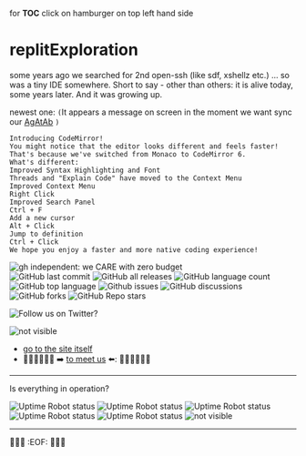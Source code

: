 for **TOC** click on hamburger on top left hand side

# replitExploration
some years ago we searched for 2nd open-ssh (like sdf, xshellz etc.) ... so was a tiny IDE somewhere. Short to say  - other than others: it is alive today, some years later. And it was growing up.

newest one:
`(`It appears a message on screen in the moment we want sync our [AgAtAb](https://github.com/pflegende/agatab) `)`

```
Introducing CodeMirror!
You might notice that the editor looks different and feels faster! That's because we've switched from Monaco to CodeMirror 6.
What's different:
Improved Syntax Highlighting and Font
Threads and "Explain Code" have moved to the Context Menu
Improved Context Menu
Right Click
Improved Search Panel
Ctrl + F
Add a new cursor
Alt + Click
Jump to definition
Ctrl + Click
We hope you enjoy a faster and more native coding experience!

```
![gh independent: we CARE with zero budget](https://img.shields.io/static/v1?label=weCARE&message=with_zero_budget&color=lightgrey)<br>
![GitHub last commit](https://img.shields.io/github/last-commit/pflegende/replitExploration?color=grey)
![GitHub all releases](https://img.shields.io/github/downloads/pflegende/replitExploration/total)
![GitHub language count](https://img.shields.io/github/languages/count/pflegende/replitExploration)
![GitHub top language](https://img.shields.io/github/languages/top/pflegende/replitExploration?color=yellow)
![Github issues](https://img.shields.io/github/issues/pflegende/replitExploration)
![GitHub discussions](https://img.shields.io/github/discussions/pflegende/replitExploration?color=yellow)
![GitHub forks](https://img.shields.io/github/forks/pflegende/replitExploration?style=social)
![GitHub Repo stars](https://img.shields.io/github/stars/pflegende/replitExploration?style=social)


![Follow us on Twitter?](https://img.shields.io/twitter/follow/pflegedissens?label=Follow&amp;style=social)

![_not visible_](https://img.shields.io/website?down_color=red&down_message=sorry_down_call_us&label=Website%20Pflegende%20&up_color=green&up_message=up&url=https%3A%2F%2Fdemenzpflaster.joomla.com)  
* [go to the site itself](https://demenzpflaster.joomla.com)  
* 🧑‍🦽👨‍🦳👩‍🦳 ➡️ [to meet us](https://linktr.ee/pflegende) ⬅️: 🧑‍🦽👨‍🦳👩‍🦳 

---
Is everything in operation?

![Uptime Robot status](https://img.shields.io/uptimerobot/status/m790129794-6d88280073c87ef883c7bd36?label=DP_WP)
![Uptime Robot status](https://img.shields.io/uptimerobot/status/m790130194-21af5e9a1aa0d99994111d1e?label=scotch)
![Uptime Robot status](https://img.shields.io/uptimerobot/status/m790130241-dc96a8abd23bf4f3b4ea8d51?label=ether)
![Uptime Robot status](https://img.shields.io/uptimerobot/status/m790130295-6aafb2b5815657c62fb1af37?label=bmk)
![Uptime Robot status](https://img.shields.io/uptimerobot/status/m790130965-192d351d97c75b777fe68ebd?label=alparis)
![_not visible_](https://img.shields.io/website?down_color=red&down_message=sorry_down_call_us&label=Website%20Pflegende%20&up_color=green&up_message=up&url=https%3A%2F%2Fdemenzpflaster.joomla.com)  


---
🚧🚧🚧 :EOF: 🚧🚧🚧
